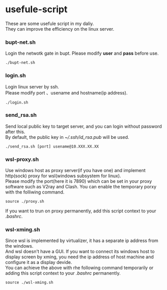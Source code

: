 # usefule-script
These are some usefule script in my daliy.  
They can improve the efficiency on the linux server.
### bupt-net.sh
Login the netwotk gate in bupt.
Please modify **user** and **pass** before use.
```shell
./bupt-net.sh
```

### login.sh
Login linux server by ssh.  
Please modify port 、usename and hostname(ip address).
```shell
./login.sh
```
### send_rsa.sh
Send local public key to target server, and you can login without password after this.  
By default, the public key in *~/.ssh/id_rsa.pub* will be used.
```shell
./send_rsa.sh [port] usename@10.XXX.XX.XX
``` 
### wsl-proxy.sh
Use windows host as proxy server(if you have one) and implement http(sock) proxy for wsl(windows subsystem for linux).  
Please modify the port(here it is 7890) which can be set in your proxy software such as V2ray and Clash. 
You can enable the temporary porxy with the folliwing command. 
```shell
source ./proxy.sh
```
If you want to trun on proxy permanently, add this script context to your *.bashrc*.
### wsl-xming.sh
Since wsl is implemented by virtualizer, it has a separate ip address from the windows.  
 And wsl doesn't have a GUI. If you want to connect its windows host to display screen by xming, you need the ip address of host machine and configure it as a display devide.  
 You can achieve the above with rhe following command temporarily or adding this script context to your *.bashrc* permanently.
 ```shell
 source ./wsl-xming.sh
 ```
